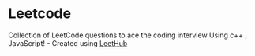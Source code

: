 # Leetcode
Collection of LeetCode questions to ace the coding interview Using c++ , JavaScript! - Created using [LeetHub](https://github.com/QasimWani/LeetHub)
